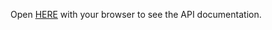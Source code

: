 Open [HERE]([http://localhost:3000](https://shorturl.at/rJKYZ)) with your browser to see the API documentation.
